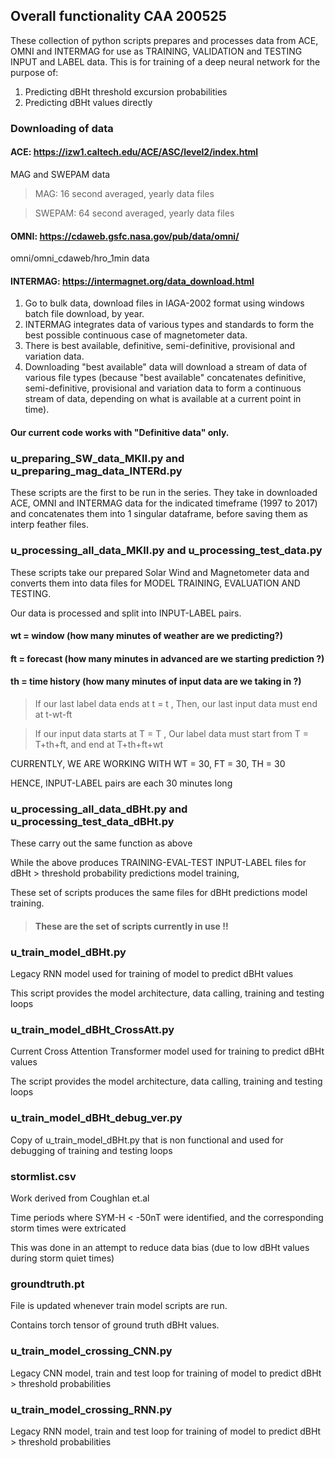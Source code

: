 ## Overall functionality CAA 200525
These collection of python scripts prepares and processes data from ACE, OMNI and INTERMAG for use as TRAINING, VALIDATION and TESTING INPUT and LABEL data.
This is for training of a deep neural network for the purpose of: 
1. Predicting dBHt threshold excursion probabilities
2. Predicting dBHt values directly 

### Downloading of data 
#### ACE: https://izw1.caltech.edu/ACE/ASC/level2/index.html 
MAG and SWEPAM data 

> MAG: 16 second averaged, yearly data files

> SWEPAM: 64 second averaged, yearly data files 


#### OMNI: https://cdaweb.gsfc.nasa.gov/pub/data/omni/
omni/omni_cdaweb/hro_1min data 


#### INTERMAG: https://intermagnet.org/data_download.html 
1. Go to bulk data, download files in IAGA-2002 format using windows batch file download, by year.
2. INTERMAG integrates data of various types and standards to form the best possible continuous case of magnetometer data.
3. There is best available, definitive, semi-definitive, provisional and variation data.
4. Downloading "best available" data will download a stream of data of various file types (because "best available" concatenates definitive, semi-definitive, provisional and variation data to form a continuous stream of data, depending on what is available at a current point in time).

#### Our current code works with "Definitive data" only.

### u_preparing_SW_data_MKII.py and u_preparing_mag_data_INTERd.py 

These scripts are the first to be run in the series. They take in downloaded ACE, OMNI and INTERMAG data for the indicated timeframe (1997 to 2017) and concatenates them into 1 singular dataframe, before saving them as 
interp feather files.

### u_processing_all_data_MKII.py and u_processing_test_data.py 

These scripts take our prepared Solar Wind and Magnetometer data and converts them into data files for MODEL TRAINING, EVALUATION AND TESTING.

Our data is processed and split into INPUT-LABEL pairs.

#### wt = window (how many minutes of weather are we predicting?) 

#### ft = forecast (how many minutes in advanced are we starting prediction ?)

#### th = time history (how many minutes of input data are we taking in ?)


> If our last label data ends at t = t , Then, our last input data must end at t-wt-ft

> If our input data starts at T = T , Our label data must start from T = T+th+ft, and end at T+th+ft+wt

CURRENTLY, WE ARE WORKING WITH WT = 30, FT = 30, TH = 30

HENCE, INPUT-LABEL pairs are each 30 minutes long

### u_processing_all_data_dBHt.py and u_processing_test_data_dBHt.py 

These carry out the same function as above

While the above produces TRAINING-EVAL-TEST INPUT-LABEL files for dBHt > threshold probability predictions model training,

These set of scripts produces the same files for dBHt predictions model training.

> #### These are the set of scripts currently in use !!


### u_train_model_dBHt.py 

Legacy RNN model used for training of model to predict dBHt values

This script provides the model architecture, data calling, training and testing loops

### u_train_model_dBHt_CrossAtt.py

Current Cross Attention Transformer model used for training to predict dBHt values

The script provides the model architecture, data calling, training and testing loops

### u_train_model_dBHt_debug_ver.py 

Copy of u_train_model_dBHt.py that is non functional and used for debugging of training and testing loops

### stormlist.csv

Work derived from Coughlan et.al 

Time periods where SYM-H < -50nT were identified, and the corresponding storm times were extricated 

This was done in an attempt to reduce data bias (due to low dBHt values during storm quiet times)

### groundtruth.pt

File is updated whenever train model scripts are run. 

Contains torch tensor of ground truth dBHt values. 

### u_train_model_crossing_CNN.py 

Legacy CNN model, train and test loop for training of model to predict dBHt > threshold probabilities

### u_train_model_crossing_RNN.py

Legacy RNN model, train and test loop for training of model to predict dBHt > threshold probabilities



